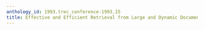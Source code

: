 ```yaml
---
anthology_id: 1993.trec_conference-1993.15
title: Effective and Efficient Retrieval from Large and Dynamic Document Collections
---
```

